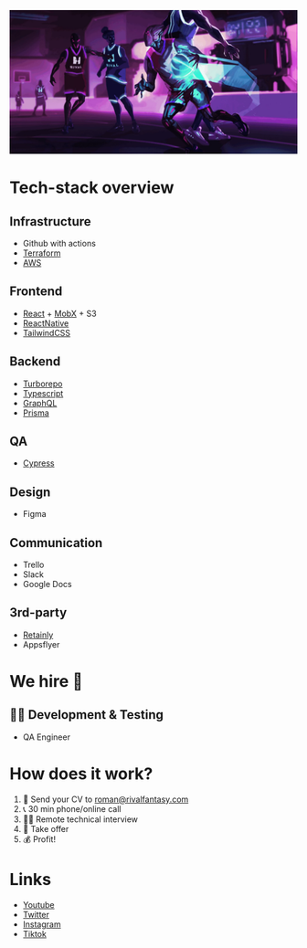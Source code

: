![RIVAL](https://raw.githubusercontent.com/rivalfantasy/.github/main/profile/main-section-fourth-slide.webp? "RivalFantasy")

# Tech-stack overview
## Infrastructure
- Github with actions
- [Terraform](https://www.terraform.io/)
- [AWS](https://aws.amazon.com/)
## Frontend
- [React](https://react.dev/) + [MobX](https://mobx.js.org/README.html) + S3
- [ReactNative](https://reactnative.dev/)
- [TailwindCSS](https://tailwindcss.com/)
## Backend
- [Turborepo](https://github.com/vercel/turbo)
- [Typescript](https://www.typescriptlang.org/)
- [GraphQL](https://graphql.org/)
- [Prisma](https://www.prisma.io/)
## QA
- [Cypress](https://www.cypress.io/)
## Design
- Figma
## Communication
- Trello
- Slack
- Google Docs
## 3rd-party
- [Retainly](https://retainly.app/)
- Appsflyer

# We hire 🦄

## 🧑‍💻 Development & Testing
- QA Engineer

# How does it work?
1. 📩 Send your CV to roman@rivalfantasy.com
2. 📞 30 min phone/online call
3. 👨‍💻 Remote technical interview
4. 📝 Take offer
5. 💰 Profit!

# Links
* [Youtube](https://www.youtube.com/channel/UCHhzu5p4jeaXUwnXovMC5Mg)
* [Twitter](https://twitter.com/rivalfantasy)
* [Instagram](https://instagram.com/rivalfantasy)
* [Tiktok](https://www.tiktok.com/@rivalfantasy)
